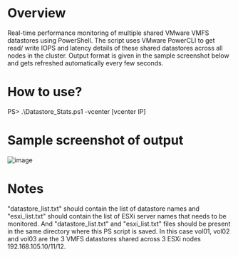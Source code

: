# Overview
Real-time performance monitoring of multiple shared VMware VMFS datastores using PowerShell. The script uses VMware PowerCLI  to get read/ write IOPS and latency details of these shared datastores across all nodes in the cluster. Output format is given in the sample screenshot below and gets refreshed automatically every few seconds.

# How to use?
PS> .\Datastore_Stats.ps1 -vcenter [vcenter IP]

# Sample screenshot of output
![image](https://user-images.githubusercontent.com/30316226/49784524-37dff500-fce3-11e8-970f-373ded62dc35.png)

# Notes
"datastore_list.txt" should contain the list of datastore names and "esxi_list.txt" should contain the list of ESXi server names that needs to be monitored. And "datastore_list.txt" and "esxi_list.txt" files should be present in the same directory where this PS script is saved. In this case vol01, vol02 and vol03 are the 3 VMFS datastores shared across 3 ESXi nodes 192.168.105.10/11/12.
